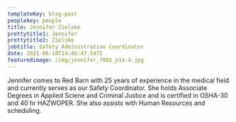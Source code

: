 ```yaml
---
templateKey: blog-post
peoplekey: people
title: Jennifer Zielske
prettytitle1: Jennifer
prettytitle2: Zielske
jobtitle: Safety Administrative Coordinator
date: 2021-06-10T14:46:47.547Z
featuredimage: /img/jennifer_7801_p1a-4.jpg
---
```

Jennifer comes to Red Barn with 25 years of experience in the medical field and currently serves as our Safety Coordinator.  She holds Associate Degrees in Applied Sciene and Criminal Justice and is certified in OSHA-30 and 40 hr HAZWOPER.   She also assists with Human Resources and scheduling.